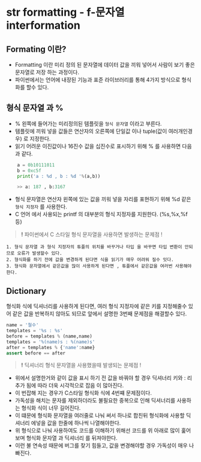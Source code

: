 # str formatting - f-문자열 interformation

## Formating 이란?
- Formatting 이란 미리 정의 된 문자열에 데이터 값을 끼워 넣어서 사람이 보기 좋은 문자열로 저장 하는 과정이다. 
- 파이썬에서는 언어에 내장된 기능과 표준 라이브러리를 통해 4가지 방식으로 형식화를 할수 있다.

## 형식 문자열 과 %
- % 왼쪽에 들어가는 미리정의된 템플릿을 `형식 문자열` 이라고 부른다.
- 템플릿에 끼워 넣을 값들은 연산자의 오른쪽에 단일값 이나 tuple(값이 여러개인경우) 로 지정한다.
- 읽기 어려운 이진값이나 16진수 값을 십진수로 표시하기 위해 % 를 사용하면 다음과 같다.
```python 
    a = 0b10111011
    b = 0xc5f
    print('a : %d , b : %d '%(a,b))

    >> a: 187 , b:3167
```
- 형식 문자열은 연산자 왼쪽에 있는 값을 끼워 넣을 자리를 표현하기 위해 %d 같은 `형식 지정자` 를 사용한다.
- C 언어 에서 사용되는 printf 의 대부분의 형식 지정자를 지원한다. (%s,%x,%f 등)
> **!** 파이썬에서 C 스타일 형식 문자열을 사용하면 발생하는 문제점 !
```
1. 형식 문자열 과 형식 지정자의 튜플의 위치를 바꾸거나 타입 을 바꾸면 타입 변환이 안되므로 오류가 발생할수 있다.
2. 형식화를 하기 전에 값을 변경하게 된다면 식을 읽기가 매우 어려워 질수 잇다.
3. 형식화 문자열에서 같은값을 많이 사용하게 된다면 , 튜플에서 같은값을 여러번 사용해야한다.
```

## Dictionary
형식화 식에 딕셔너리를 사용하게 된다면, 여러 형식 지정자에 같은 키를 지정해줄수 있어 같은 값을 반복하지 않아도 되므로 앞에서 설명한 3번째 문제점을 해결할수 있다.
```python
name = '철수'
templates = '%s : %s'
before = templates % (name,name)
templates = '%(name)s : %(name)s'
after = templates % {'name':name}
assert before == after
```
> **!** 딕셔너리 형식 문자열을 사용했을때 발생되는 문제점 !
- 위에서 설명한거와 같이 값을 표시 하기 전 값을 바꿔야 할 경우 딕셔너리 키와 : 리 추가 됨에 따라 더욱 시각적으로 잡음 이 많아진다.
- 이 번잡해 지는 경우가 C스타일 형식화 식에 4번쨰 문제점이다.
- 가독성을 해치는 문자를 제외하더라도 불필요한 중복으로 인해 딕셔너리를 사용하는 형식화 식이 너무 길어진다.
- 이 떄문에 형식화 문자열을 여러줄로 나눠 써서 하나로 합친뒤 형식화에 사용할 딕셔너리 에넣을 값을 한줄에 하나씩 나열해야한다.
- 위 형식으로 나눠 사용하여도 코드를 이해하기 위해선 코드를 위 아래로 많이 훑어 보며 형식화 문자열 과 딕셔너리 를 뒤져야한다.
- 이런 불 연속성 때문에 버그를 찾기 힘들고, 값을 변경해야할 경우 가독성이 매우 나빠진다.

